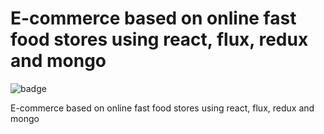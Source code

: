 # E-commerce based on online fast food stores using react, flux, redux and mongo
![badge](https://img.shields.io/badge/working-active-brig)

E-commerce based on online fast food stores using react, flux, redux and mongo
